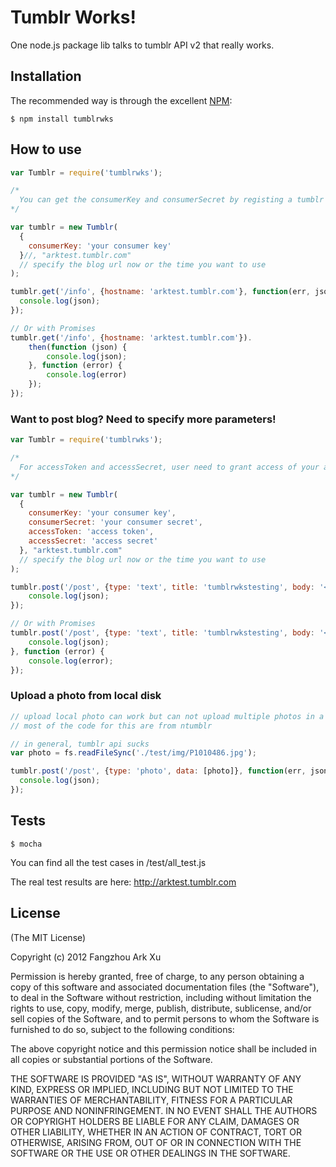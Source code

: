Tumblr Works!
=========

One node.js package lib talks to tumblr API v2 that really works.

## Installation

The recommended way is through the excellent [NPM](http://www.npmjs.org/):

    $ npm install tumblrwks

## How to use

``` javascript
var Tumblr = require('tumblrwks');

/*
  You can get the consumerKey and consumerSecret by registing a tumblr app: http://www.tumblr.com/oauth/apps
*/

var tumblr = new Tumblr(
  {
    consumerKey: 'your consumer key'
  }//, "arktest.tumblr.com"
  // specify the blog url now or the time you want to use
);

tumblr.get('/info', {hostname: 'arktest.tumblr.com'}, function(err, json){
  console.log(json);
});

// Or with Promises
tumblr.get('/info', {hostname: 'arktest.tumblr.com'}).
    then(function (json) {
        console.log(json);
    }, function (error) {
        console.log(error)
    });
});
```

### Want to post blog? Need to specify more parameters!

``` javascript
var Tumblr = require('tumblrwks');

/*
  For accessToken and accessSecret, user need to grant access of your app. I recommend to use: https://github.com/jaredhanson/passport-tumblr
*/

var tumblr = new Tumblr(
  {
    consumerKey: 'your consumer key',
    consumerSecret: 'your consumer secret',
    accessToken: 'access token',
    accessSecret: 'access secret'
  }, "arktest.tumblr.com"
  // specify the blog url now or the time you want to use
);

tumblr.post('/post', {type: 'text', title: 'tumblrwkstesting', body: '<h3>should work!! </h3>'}, function(err, json){
    console.log(json);
});

// Or with Promises
tumblr.post('/post', {type: 'text', title: 'tumblrwkstesting', body: '<h3>should work!! </h3>'}).then(function(json) {
    console.log(json);
}, function (error) {
    console.log(error);
});
```

### Upload a photo from local disk

``` javascript
// upload local photo can work but can not upload multiple photos in a single blog
// most of the code for this are from ntumblr

// in general, tumblr api sucks
var photo = fs.readFileSync('./test/img/P1010486.jpg');

tumblr.post('/post', {type: 'photo', data: [photo]}, function(err, json){
  console.log(json);
});

```


## Tests

    $ mocha

You can find all the test cases in /test/all_test.js

The real test results are here: http://arktest.tumblr.com

## License

(The MIT License)

Copyright (c) 2012 Fangzhou Ark Xu

Permission is hereby granted, free of charge, to any person obtaining a copy of
this software and associated documentation files (the "Software"), to deal in
the Software without restriction, including without limitation the rights to
use, copy, modify, merge, publish, distribute, sublicense, and/or sell copies of
the Software, and to permit persons to whom the Software is furnished to do so,
subject to the following conditions:

The above copyright notice and this permission notice shall be included in all
copies or substantial portions of the Software.

THE SOFTWARE IS PROVIDED "AS IS", WITHOUT WARRANTY OF ANY KIND, EXPRESS OR
IMPLIED, INCLUDING BUT NOT LIMITED TO THE WARRANTIES OF MERCHANTABILITY, FITNESS
FOR A PARTICULAR PURPOSE AND NONINFRINGEMENT. IN NO EVENT SHALL THE AUTHORS OR
COPYRIGHT HOLDERS BE LIABLE FOR ANY CLAIM, DAMAGES OR OTHER LIABILITY, WHETHER
IN AN ACTION OF CONTRACT, TORT OR OTHERWISE, ARISING FROM, OUT OF OR IN
CONNECTION WITH THE SOFTWARE OR THE USE OR OTHER DEALINGS IN THE SOFTWARE.
